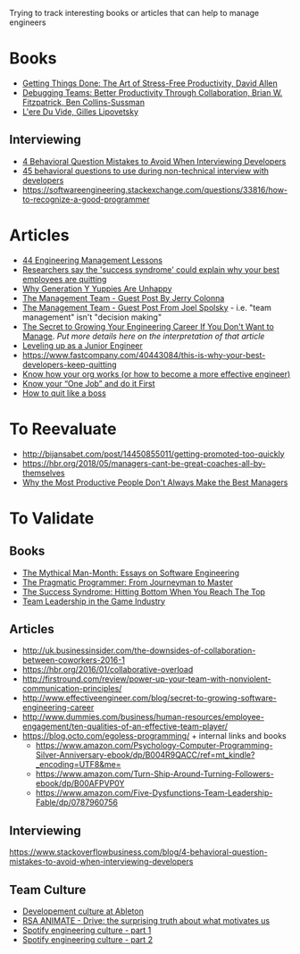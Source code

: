 Trying to track interesting books or articles that can help to manage engineers

Books
=====

* [Getting Things Done: The Art of Stress-Free Productivity, David Allen](https://www.amazon.com/Getting-Things-Done-Stress-Free-Productivity/dp/0142000280)
* [Debugging Teams: Better Productivity Through Collaboration, Brian W. Fitzpatrick, Ben Collins-Sussman](https://books.google.fr/books?vid=ISBN9781491932056)
* [L'ere Du Vide, Gilles Lipovetsky](https://www.amazon.com/Lere-Du-Vide-English-French/dp/207032513X)

Interviewing
------------

* [4 Behavioral Question Mistakes to Avoid When Interviewing Developers](https://www.stackoverflowbusiness.com/blog/4-behavioral-question-mistakes-to-avoid-when-interviewing-developers)
* [45 behavioral questions to use during non-technical interview with developers](https://devskiller.com/45-behavioral-questions-to-use-during-non-technical-interview-with-developers/)
* https://softwareengineering.stackexchange.com/questions/33816/how-to-recognize-a-good-programmer


Articles
========

* [44 Engineering Management Lessons](http://www.defmacro.org/2014/10/03/engman.html)
* [Researchers say the 'success syndrome' could explain why your best employees are quitting](http://www.businessinsider.fr/us/the-downsides-of-collaboration-between-coworkers-2016-1/)
* [Why Generation Y Yuppies Are Unhappy](http://waitbutwhy.com/2013/09/why-generation-y-yuppies-are-unhappy.html)
* [The Management Team - Guest Post By Jerry Colonna](http://avc.com/2012/02/the-management-team-guest-post-by-jerry-colonna/)
* [The Management Team - Guest Post From Joel Spolsky](http://avc.com/2012/02/the-management-team-guest-post-from-joel-spolsky/) - i.e. "team management" isn't "decision making"
* [The Secret to Growing Your Engineering Career If You Don't Want to Manage](http://www.effectiveengineer.com/blog/secret-to-growing-software-engineering-career). *Put more details here on the interpretation of that article*
* [Leveling up as a Junior Engineer](https://medium.com/masterpoint/leveling-up-as-a-junior-engineer-3f6880f8af1d)
* https://www.fastcompany.com/40443084/this-is-why-your-best-developers-keep-quitting
* [Know how your org works (or how to become a more effective engineer)](https://copyconstruct.medium.com/know-how-your-org-works-or-how-to-become-a-more-effective-engineer-1a3287d1f58d)
* [Know your “One Job” and do it First](https://charity.wtf/2021/03/07/know-your-one-job-and-do-it-first/)
* [How to quit like a boss](https://jmsbrdy.com/blog/leaving-spring/)

To Reevaluate
=============

* http://bijansabet.com/post/14450855011/getting-promoted-too-quickly
* https://hbr.org/2018/05/managers-cant-be-great-coaches-all-by-themselves
* [Why the Most Productive People Don't Always Make the Best Managers](https://hbr.org/2018/04/why-the-most-productive-people-dont-always-make-the-best-managers?referral=03758&cm_vc=rr_item_page.top_right)

To Validate
===========

Books
-----

* [The Mythical Man-Month: Essays on Software Engineering](https://www.amazon.ca/Mythical-Man-Month-Software-Engineering-Anniversary/dp/0201835959/ref=tmm_pap_swatch_0?_encoding=UTF8&qid=1496305380&sr=1-1)
* [The Pragmatic Programmer: From Journeyman to Master](https://www.amazon.ca/Pragmatic-Programmer-Journeyman-Master-ebook/dp/B003GCTQAE/ref=pd_cp_351_1?_encoding=UTF8&psc=1&refRID=9SF9WJJJ7SKFQY98PZD0)
* [The Success Syndrome: Hitting Bottom When You Reach The Top](https://www.amazon.com/Success-Syndrome-Hitting-Bottom-Reach/dp/0306423499)
* [Team Leadership in the Game Industry](https://www.amazon.com/Team-Leadership-Game-Industry-Spaulding/dp/1598635727)

Articles
--------

* http://uk.businessinsider.com/the-downsides-of-collaboration-between-coworkers-2016-1
* https://hbr.org/2016/01/collaborative-overload
* http://firstround.com/review/power-up-your-team-with-nonviolent-communication-principles/
* http://www.effectiveengineer.com/blog/secret-to-growing-software-engineering-career
* http://www.dummies.com/business/human-resources/employee-engagement/ten-qualities-of-an-effective-team-player/
* https://blog.octo.com/egoless-programming/ + internal links and books
  * https://www.amazon.com/Psychology-Computer-Programming-Silver-Anniversary-ebook/dp/B004R9QACC/ref=mt_kindle?_encoding=UTF8&me=
  * https://www.amazon.com/Turn-Ship-Around-Turning-Followers-ebook/dp/B00AFPVP0Y
  * https://www.amazon.com/Five-Dysfunctions-Team-Leadership-Fable/dp/0787960756

Interviewing
------------

https://www.stackoverflowbusiness.com/blog/4-behavioral-question-mistakes-to-avoid-when-interviewing-developers

Team Culture
------------

* [Developement culture at Ableton](https://www.youtube.com/watch?v=tILlZRLhBJE)
* [RSA ANIMATE - Drive: the surprising truth about what motivates us](https://youtu.be/u6XAPnuFjJc)
* [Spotify engineering culture - part 1](https://youtu.be/4GK1NDTWbkY)
* [Spotify engineering culture - part 2](https://youtu.be/rzoyryY2STQ)
